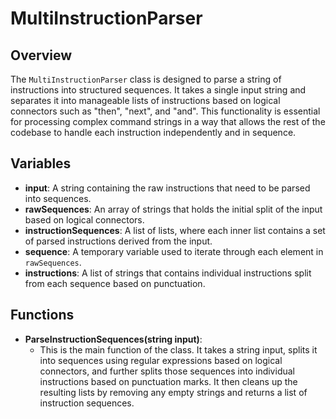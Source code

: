 # MultiInstructionParser

## Overview
The `MultiInstructionParser` class is designed to parse a string of instructions into structured sequences. It takes a single input string and separates it into manageable lists of instructions based on logical connectors such as "then", "next", and "and". This functionality is essential for processing complex command strings in a way that allows the rest of the codebase to handle each instruction independently and in sequence.

## Variables
- **input**: A string containing the raw instructions that need to be parsed into sequences.
- **rawSequences**: An array of strings that holds the initial split of the input based on logical connectors.
- **instructionSequences**: A list of lists, where each inner list contains a set of parsed instructions derived from the input.
- **sequence**: A temporary variable used to iterate through each element in `rawSequences`.
- **instructions**: A list of strings that contains individual instructions split from each sequence based on punctuation.

## Functions
- **ParseInstructionSequences(string input)**: 
  - This is the main function of the class. It takes a string input, splits it into sequences using regular expressions based on logical connectors, and further splits those sequences into individual instructions based on punctuation marks. It then cleans up the resulting lists by removing any empty strings and returns a list of instruction sequences.